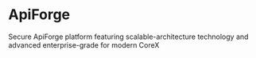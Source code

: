 # ApiForge
Secure ApiForge platform featuring scalable-architecture technology and advanced enterprise-grade for modern CoreX
